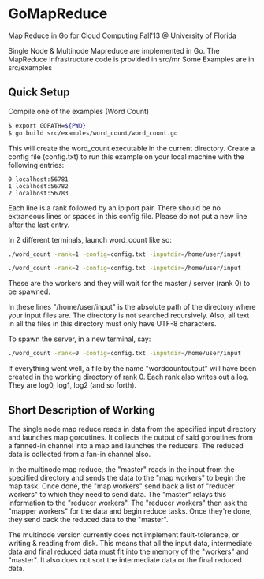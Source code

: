GoMapReduce
===========

Map Reduce in Go for Cloud Computing Fall'13 @ University of Florida

Single Node & Multinode Mapreduce are implemented in Go.
The MapReduce infrastructure code is provided in src/mr
Some Examples are in src/examples


Quick Setup
-----------
Compile one of the examples (Word Count)
```BASH
$ export GOPATH=${PWD}
$ go build src/examples/word_count/word_count.go
```
This will create the word_count executable in the current directory.
Create a config file (config.txt) to run this example on your local machine with the following entries:
```
0 localhost:56781
1 localhost:56782
2 localhost:56783
```
Each line is a rank followed by an ip:port pair. There should be no extraneous lines or spaces in this config file. Please do not put a new line after the last entry. 

In 2 different terminals, launch word_count like so:
```BASH
./word_count -rank=1 -config=config.txt -inputdir=/home/user/input 

./word_count -rank=2 -config=config.txt -inputdir=/home/user/input 
```

These are the workers and they will wait for the master / server (rank 0) to be spawned.

In these lines "/home/user/input" is the absolute path of the directory where your input files are. The directory is not searched recursively. Also, all text in all the files in this directory must only have UTF-8 characters.

To spawn the server, in a new terminal, say:
```BASH
./word_count -rank=0 -config=config.txt -inputdir=/home/user/input 
```
If everything went well, a file by the name "wordcountoutput" will have been created in the working directory of rank 0. Each rank also writes out a log. They are log0, log1, log2 (and so forth). 


Short Description of Working
----------------------------
The single node map reduce reads in data from the specified input directory and launches map goroutines. It collects the output of said goroutines from a fanned-in channel into a map and launches the reducers. The reduced data is collected from a fan-in channel also.

In the multinode map reduce, the "master" reads in the input from the specified directory and sends the data to the "map workers" to begin the map task. Once done, the "map workers" send back a list of "reducer workers" to which they need to send data. The "master" relays this information to the "reducer workers". The "reducer workers" then ask the "mapper workers" for the data and begin reduce tasks. Once they're done, they send back the reduced data to the "master".

The multinode version currently does not implement fault-tolerance, or writing & reading from disk. This means that all the input data, intermediate data and final reduced data must fit into the memory of the "workers" and "master". It also does not sort the intermediate data or the final reduced data.





